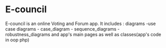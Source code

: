 # E-council

E-council is an online Voting and Forum app.
It includes : diagrams -use case diagrams - case_diagram - sequence_diagrams - robustness_diagrams and app's main pages as well as classes(app's code in oop php)
